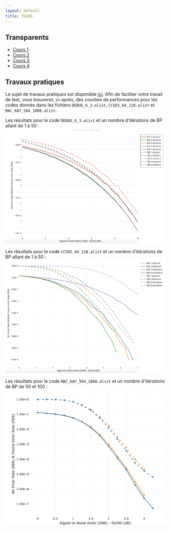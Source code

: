 ```yaml
---
layout: default
title: TS345
---
```


## Transparents

 - [Cours 1](/assets/cours/TS345/slides/TS345_COD1.pdf)
 - [Cours 2](/assets/cours/TS345/slides/TS345_COD2.pdf)
 - [Cours 3](/assets/cours/TS345/slides/TS345_COD3.pdf)
 - [Cours 4](/assets/cours/TS345/slides/TS345_COD4.pdf)

## Travaux pratiques

Le sujet de travaux pratiques est disponible [ici](/assets/cours/TS345/TP/TP_TS345.pdf). Afin de faciliter votre travail de test, vous trouverez, ci-après, des courbes de performances pour les codes donnés dans les fichiers ```DEBUG_6_3.alist```, ```CCSDS_64_128.alist``` et ```MAC_KAY_504_1008.alist```.

Les résultats pour le code ```DEBUG_6_3.alist``` et un nombre d'itérations de BP allant de 1 à 50 :
![Courbes de BER FER](/assets/img/DEBUG_6_3.png)

Les résultats pour le code ```CCSDS_64_128.alist``` et un nombre d'itérations de BP allant de 1 à 50 :
![Courbes de BER FER](/assets/img/CCSDS_64_128.png)
 
 Les résultats pour le code ```MAC_KAY_504_1008.alist``` et un nombre d'itérations de BP de 50 et 100 :
![Courbes de BER FER](/assets/img/MAC_KAY_504_1008.png)